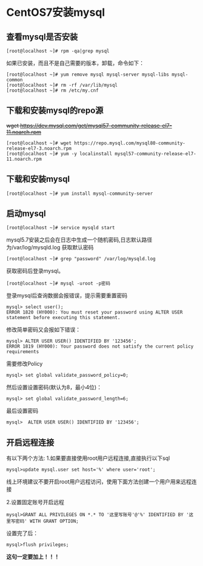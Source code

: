# CentOS7安装mysql

## 查看mysql是否安装
```
[root@localhost ~]# rpm -qa|grep mysql
```
如果已安装，而且不是自己需要的版本，卸载，命令如下：
```
[root@localhost ~]# yum remove mysql mysql-server mysql-libs mysql-common
[root@localhost ~]# rm -rf /var/lib/mysql
[root@localhost ~]# rm /etc/my.cnf
```
## 下载和安装mysql的repo源

~~wget https://dev.mysql.com/get/mysql57-community-release-el7-11.noarch.rpm~~
```
[root@localhost ~]# wget https://repo.mysql.com/mysql80-community-release-el7-3.noarch.rpm
[root@localhost ~]# yum -y localinstall mysql57-community-release-el7-11.noarch.rpm
```
## 下载和安装mysql
```
[root@localhost ~]# yum install mysql-community-server
```
## 启动mysql
```
[root@localhost ~]# service mysqld start
```
mysql5.7安装之后会在日志中生成一个随机密码,日志默认路径为/var/log/mysqld.log
获取默认密码
```
[root@localhost ~]# grep "password" /var/log/mysqld.log
```
获取密码后登录mysql。
```
[root@localhost ~]# mysql -uroot -p密码
```
登录mysql后查询数据会报错误，提示需要重置密码
```
mysql> select user();
ERROR 1820 (HY000): You must reset your password using ALTER USER statement before executing this statement.
```
修改简单密码又会报如下错误：
```
mysql> ALTER USER USER() IDENTIFIED BY '123456';
ERROR 1819 (HY000): Your password does not satisfy the current policy requirements
```
需要修改Policy
```
mysql> set global validate_password_policy=0;
```
然后设置设置密码(默认为8，最小4位)：
```
mysql> set global validate_password_length=6;
```
最后设置密码
```
mysql>  ALTER USER USER() IDENTIFIED BY '123456';
```
## 开启远程连接
有以下两个方法:
1.如果要直接使用root用户远程连接,直接执行以下sql
```
mysql>update mysql.user set host='%' where user='root';
```
线上环境建议不要开启root用户远程访问，使用下面方法创建一个用户用来远程连接

2.设置固定账号开启远程
```
mysql>GRANT ALL PRIVILEGES ON *.* TO '这里写账号'@'%' IDENTIFIED BY '这里写密码' WITH GRANT OPTION;
```
设置完了后：
```
mysql>flush privileges;  
```
**这句一定要加上！！！**
